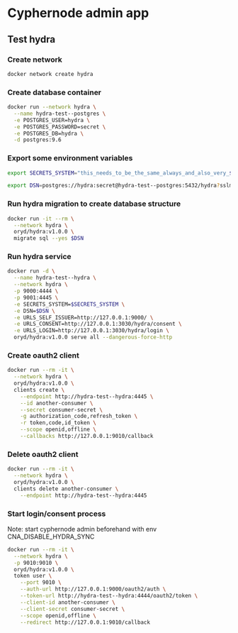 # Cyphernode admin app

## Test hydra

### Create network
````bash
docker network create hydra
````

### Create database container
````bash
docker run --network hydra \
  --name hydra-test--postgres \
  -e POSTGRES_USER=hydra \
  -e POSTGRES_PASSWORD=secret \
  -e POSTGRES_DB=hydra \
  -d postgres:9.6
````

### Export some environment variables
````bash
export SECRETS_SYSTEM="this_needs_to_be_the_same_always_and_also_very_$3cuR3-._"
````

```bash
export DSN=postgres://hydra:secret@hydra-test--postgres:5432/hydra?sslmode=disable
```

### Run hydra migration to create database structure
```bash
docker run -it --rm \
  --network hydra \
  oryd/hydra:v1.0.0 \
  migrate sql --yes $DSN
```

### Run hydra service

```bash
docker run -d \
  --name hydra-test--hydra \
  --network hydra \
  -p 9000:4444 \
  -p 9001:4445 \
  -e SECRETS_SYSTEM=$SECRETS_SYSTEM \
  -e DSN=$DSN \
  -e URLS_SELF_ISSUER=http://127.0.0.1:9000/ \
  -e URLS_CONSENT=http://127.0.0.1:3030/hydra/consent \
  -e URLS_LOGIN=http://127.0.0.1:3030/hydra/login \
  oryd/hydra:v1.0.0 serve all --dangerous-force-http
```

### Create oauth2 client

````bash
docker run --rm -it \
  --network hydra \
  oryd/hydra:v1.0.0 \
  clients create \
    --endpoint http://hydra-test--hydra:4445 \
    --id another-consumer \
    --secret consumer-secret \
    -g authorization_code,refresh_token \
    -r token,code,id_token \
    --scope openid,offline \
    --callbacks http://127.0.0.1:9010/callback
````

### Delete oauth2 client

```bash
docker run --rm -it \
  --network hydra \
  oryd/hydra:v1.0.0 \
  clients delete another-consumer \
    --endpoint http://hydra-test--hydra:4445
```

### Start login/consent process 

Note: start cyphernode admin beforehand with env CNA_DISABLE_HYDRA_SYNC

```bash
docker run --rm -it \
  --network hydra \
  -p 9010:9010 \
  oryd/hydra:v1.0.0 \
  token user \
    --port 9010 \
    --auth-url http://127.0.0.1:9000/oauth2/auth \
    --token-url http://hydra-test--hydra:4444/oauth2/token \
    --client-id another-consumer \
    --client-secret consumer-secret \
    --scope openid,offline \
    --redirect http://127.0.0.1:9010/callback
```